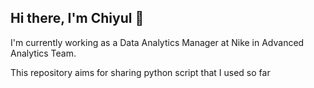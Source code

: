 ## Hi there, I'm Chiyul 👋

I'm currently working as a Data Analytics Manager at Nike in Advanced Analytics Team.

This repository aims for sharing python script that I used so far